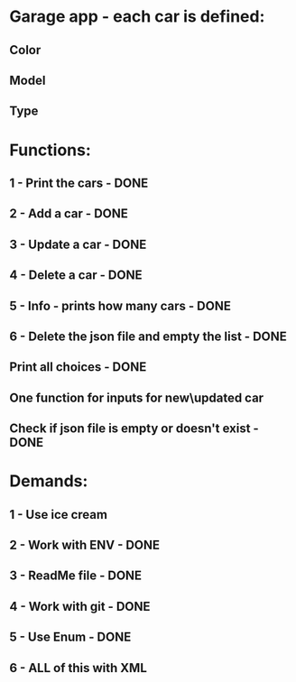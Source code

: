 # Garage app - each car is defined:
## Color
## Model
## Type

# Functions:
## 1 - Print the cars - DONE
## 2 - Add a car - DONE
## 3 - Update a car - DONE
## 4 - Delete a car - DONE
## 5 - Info - prints how many cars - DONE
## 6 - Delete the json file and empty the list - DONE
## Print all choices - DONE
## One function for inputs for new\updated car
## Check if json file is empty or doesn't exist - DONE

# Demands:
## 1 - Use ice cream
## 2 - Work with ENV - DONE
## 3 - ReadMe file - DONE
## 4 - Work with git - DONE
## 5 - Use Enum - DONE
## 6 - ALL of this with XML
